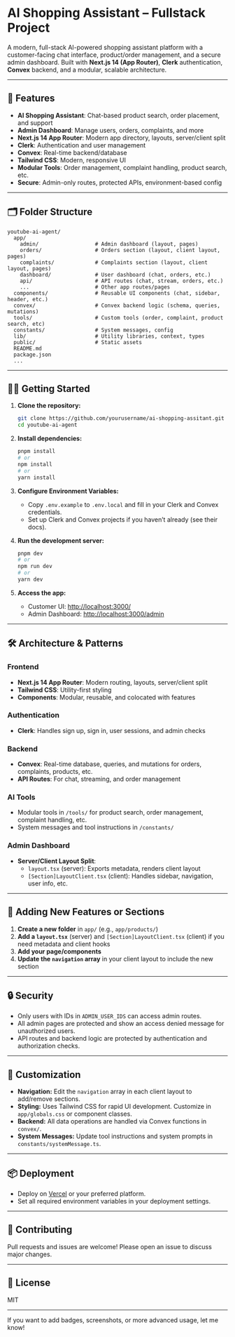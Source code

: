 # AI Shopping Assistant – Fullstack Project

A modern, full-stack AI-powered shopping assistant platform with a customer-facing chat interface, product/order management, and a secure admin dashboard. Built with **Next.js 14 (App Router)**, **Clerk** authentication, **Convex** backend, and a modular, scalable architecture.

---

## 🚀 Features

- **AI Shopping Assistant**: Chat-based product search, order placement, and support
- **Admin Dashboard**: Manage users, orders, complaints, and more
- **Next.js 14 App Router**: Modern app directory, layouts, server/client split
- **Clerk**: Authentication and user management
- **Convex**: Real-time backend/database
- **Tailwind CSS**: Modern, responsive UI
- **Modular Tools**: Order management, complaint handling, product search, etc.
- **Secure**: Admin-only routes, protected APIs, environment-based config

---

## 🗂️ Folder Structure

```
youtube-ai-agent/
  app/
    admin/                  # Admin dashboard (layout, pages)
    orders/                 # Orders section (layout, client layout, pages)
    complaints/             # Complaints section (layout, client layout, pages)
    dashboard/              # User dashboard (chat, orders, etc.)
    api/                    # API routes (chat, stream, orders, etc.)
    ...                     # Other app routes/pages
  components/               # Reusable UI components (chat, sidebar, header, etc.)
  convex/                   # Convex backend logic (schema, queries, mutations)
  tools/                    # Custom tools (order, complaint, product search, etc)
  constants/                # System messages, config
  lib/                      # Utility libraries, context, types
  public/                   # Static assets
  README.md
  package.json
  ...
```

---

## 🧑‍💻 Getting Started

1. **Clone the repository:**
   ```bash
   git clone https://github.com/yourusername/ai-shopping-assitant.git
   cd youtube-ai-agent
   ```

2. **Install dependencies:**
   ```bash
   pnpm install
   # or
   npm install
   # or
   yarn install
   ```

3. **Configure Environment Variables:**
   - Copy `.env.example` to `.env.local` and fill in your Clerk and Convex credentials.
   - Set up Clerk and Convex projects if you haven’t already (see their docs).

4. **Run the development server:**
   ```bash
   pnpm dev
   # or
   npm run dev
   # or
   yarn dev
   ```

5. **Access the app:**
   - Customer UI: [http://localhost:3000/](http://localhost:3000/)
   - Admin Dashboard: [http://localhost:3000/admin](http://localhost:3000/admin)

---

## 🛠️ Architecture & Patterns

### **Frontend**
- **Next.js 14 App Router**: Modern routing, layouts, server/client split
- **Tailwind CSS**: Utility-first styling
- **Components**: Modular, reusable, and colocated with features

### **Authentication**
- **Clerk**: Handles sign up, sign in, user sessions, and admin checks

### **Backend**
- **Convex**: Real-time database, queries, and mutations for orders, complaints, products, etc.
- **API Routes**: For chat, streaming, and order management

### **AI Tools**
- Modular tools in `/tools/` for product search, order management, complaint handling, etc.
- System messages and tool instructions in `/constants/`

### **Admin Dashboard**
- **Server/Client Layout Split**:  
  - `layout.tsx` (server): Exports metadata, renders client layout  
  - `[Section]LayoutClient.tsx` (client): Handles sidebar, navigation, user info, etc.

---

## 🧩 Adding New Features or Sections

1. **Create a new folder** in `app/` (e.g., `app/products/`)
2. **Add a `layout.tsx`** (server) and `[Section]LayoutClient.tsx` (client) if you need metadata and client hooks
3. **Add your page/components**
4. **Update the `navigation` array** in your client layout to include the new section

---

## 🔒 Security

- Only users with IDs in `ADMIN_USER_IDS` can access admin routes.
- All admin pages are protected and show an access denied message for unauthorized users.
- API routes and backend logic are protected by authentication and authorization checks.

---

## 📝 Customization

- **Navigation:**  Edit the `navigation` array in each client layout to add/remove sections.
- **Styling:**  Uses Tailwind CSS for rapid UI development. Customize in `app/globals.css` or component classes.
- **Backend:**  All data operations are handled via Convex functions in `convex/`.
- **System Messages:**  Update tool instructions and system prompts in `constants/systemMessage.ts`.

---

## 📦 Deployment

- Deploy on [Vercel](https://vercel.com/) or your preferred platform.
- Set all required environment variables in your deployment settings.

---

## 🤝 Contributing

Pull requests and issues are welcome! Please open an issue to discuss major changes.

---

## 📄 License

MIT

---

If you want to add badges, screenshots, or more advanced usage, let me know!
